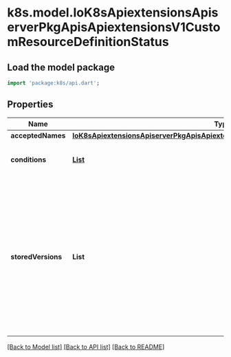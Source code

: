 # k8s.model.IoK8sApiextensionsApiserverPkgApisApiextensionsV1CustomResourceDefinitionStatus

## Load the model package
```dart
import 'package:k8s/api.dart';
```

## Properties
Name | Type | Description | Notes
------------ | ------------- | ------------- | -------------
**acceptedNames** | [**IoK8sApiextensionsApiserverPkgApisApiextensionsV1CustomResourceDefinitionNames**](IoK8sApiextensionsApiserverPkgApisApiextensionsV1CustomResourceDefinitionNames.md) |  | [optional] 
**conditions** | [**List<IoK8sApiextensionsApiserverPkgApisApiextensionsV1CustomResourceDefinitionCondition>**](IoK8sApiextensionsApiserverPkgApisApiextensionsV1CustomResourceDefinitionCondition.md) | conditions indicate state for particular aspects of a CustomResourceDefinition | [optional] [default to const []]
**storedVersions** | **List<String>** | storedVersions lists all versions of CustomResources that were ever persisted. Tracking these versions allows a migration path for stored versions in etcd. The field is mutable so a migration controller can finish a migration to another version (ensuring no old objects are left in storage), and then remove the rest of the versions from this list. Versions may not be removed from `spec.versions` while they exist in this list. | [optional] [default to const []]

[[Back to Model list]](../README.md#documentation-for-models) [[Back to API list]](../README.md#documentation-for-api-endpoints) [[Back to README]](../README.md)



